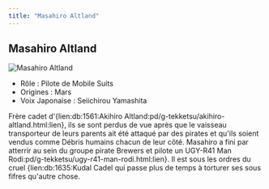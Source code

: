 ```yaml
---
title: "Masahiro Altland"
---
```


Masahiro Altland
----------------


![Masahiro Altland](/images/stories/saga/g-tekketsu/persos/masahiro-altland.png)


* Rôle : Pilote de Mobile Suits
* Origines : Mars
* Voix Japonaise : Seiichirou Yamashita


Frère cadet d'{lien:db:1561:Akihiro Altland:pd/g-tekketsu/akihiro-altland.html:lien}, ils se sont perdus de vue après que le vaisseau transporteur de leurs parents ait été attaqué par des pirates et qu'ils soient vendus comme Débris humains chacun de leur côté. Masahiro a fini par atterrir au sein du groupe pirate Brewers et pilote un UGY-R41 Man Rodi:pd/g-tekketsu/ugy-r41-man-rodi.html:lien}. Il est sous les ordres du cruel {lien:db:1635:Kudal Cadel qui passe plus de temps à torturer ses sous fifres qu'autre chose.

